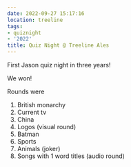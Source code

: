 ```yaml
---
date: 2022-09-27 15:17:16
location: treeline
tags:
- quiznight
- '2022'
title: Quiz Night @ Treeline Ales
---
```


First Jason quiz night in three years!

We won!

Rounds were 

1. British monarchy 
2. Current tv 
3. China 
4. Logos (visual round) 
5. Batman 
6. Sports 
7. Animals (joker) 
8. Songs with 1 word titles (audio round)